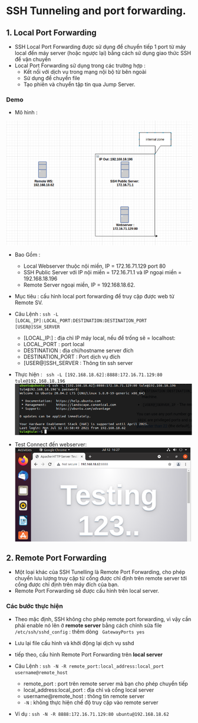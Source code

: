 # SSH Tunneling and port forwarding.

## 1. Local Port Forwarding 
- SSH Local Port Forwarding được sử dụng để chuyển tiếp 1 port từ máy local đến máy server (hoặc ngược lại) bằng cách sử dụng giao thức SSH để vận chuyển
- Local Port Forwarding sử dụng trong các trường hợp : 
	- Kết nối với dịch vụ trong mạng nội bộ từ bên ngoài
	- Sử dụng để chuyển file 
	- Tạo phiên và chuyển tập tin qua Jump Server.
	
### Demo 

- Mô hình : 

 <img src="https://github.com/tulha161/linux/blob/main/images/20.1.png">

- Bao Gồm : 
	- Local Webserver thuộc nội miền, IP = 172.16.71.129 port 80
	- SSH Public Server với IP nội miền = 172.16.71.1 và IP ngoại miền = 192.168.18.196
	- Remote Server ngoại miền, IP = 192.168.18.62.
- Mục tiêu : cấu hình local port forwarding để truy cập được web từ Remote SV. 

- Câu Lệnh : `ssh -L [LOCAL_IP]:LOCAL_PORT:DESTINATION:DESTINATION_PORT [USER@]SSH_SERVER`

	- [LOCAL_IP:] : địa chỉ IP máy local, nếu để trống sẽ = localhost: 
	- LOCAL_PORT : port local
	- DESTINATION : địa chỉ/hostname server đích
	- DESTINATION_PORT : Port dịch vụ đích
	- [USER@]SSH_SERVER : Thông tin ssh server 

- Thực hiện : ` ssh -L [192.168.18.62]:8888:172.16.71.129:80 tule@192.168.18.196`
     <img src="https://github.com/tulha161/linux/blob/main/images/20.2.png">
  
- Test Connect đến webserver: 
     <img src="https://github.com/tulha161/linux/blob/main/images/20.3.png">
    
 
## 2. Remote Port Forwarding 
- Một loại khác của SSH Tunelling là Remote Port Forwarding, cho phép chuyển lưu lượng truy cập từ cổng được chỉ định trên remote server tới cổng được chỉ định trên máy đích của bạn.
- Remote Port Forwarding sẽ được cấu hình trên local server.
### Các bước thực hiện

- Theo mặc định, SSH không cho phép remote port forwarding, vì vậy cần phải enable nó lên ở **remote server** bằng cách chỉnh sửa file `/etc/ssh/sshd_config` : thêm dòng ` GatewayPorts yes`
- Lưu lại file cấu hình và khởi động lại dịch vụ sshd
- tiếp theo, cấu hình Remote Port Forwarding trên **local server**
- Câu Lệnh : `ssh -N -R remote_port:local_address:local_port username@remote_host`
	- remote_port : port trên remote server mà bạn cho phép chuyển tiếp
	- local_address:local_port : địa chỉ và cổng local server
	- username@remote_host : thông tin remote server
	- `-N` : không thực hiện chế độ truy cập vào remote server 
	
- Ví dụ : `ssh -N -R 8888:172.16.71.129:80 ubuntu@192.168.18.62`


